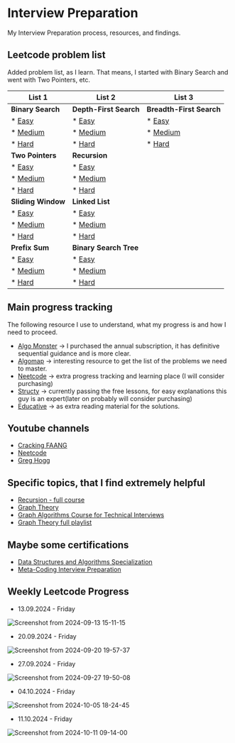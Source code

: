 # Interview Preparation

My Interview Preparation process, resources, and findings.

## Leetcode problem list

Added problem list, as I learn. That means, I started with Binary Search and went with Two Pointers, etc.

| List 1                                                                          | List 2                                                                              | List 3                   |
| ------------------------------------------------------------------------------- | ----------------------------------------------------------------------------------- | ------------------------ |
| **Binary Search**                                                               | **Depth-First Search**                                                              | **Breadth-First Search** |
| * [Easy](https://leetcode.com/problem-list/binary-search/?difficulty=EASY)      | * [Easy](https://leetcode.com/problem-list/depth-first-search/?difficulty=EASY)     | * [Easy](https://leetcode.com/problem-list/breadth-first-search/?difficulty=EASY)                                                                |
| * [Medium](https://leetcode.com/problem-list/binary-search/?difficulty=MEDIUM)  | * [Medium](https://leetcode.com/problem-list/depth-first-search/?difficulty=MEDIUM) | * [Medium](https://leetcode.com/problem-list/breadth-first-search/?difficulty=MEDIUM)                                                                |                         |
| * [Hard](https://leetcode.com/problem-list/binary-search/?difficulty=HARD)      | * [Hard](https://leetcode.com/problem-list/depth-first-search/?difficulty=HARD)     | * [Hard](https://leetcode.com/problem-list/breadth-first-search/?difficulty=Hard)                                                                |                        |
| **Two Pointers**                                                                | **Recursion**                                                                       |                          |
| * [Easy](https://leetcode.com/problem-list/two-pointers/?difficulty=EASY)       | * [Easy](https://leetcode.com/problem-list/recursion/?difficulty=EASY)              |                          |
| * [Medium](https://leetcode.com/problem-list/two-pointers/?difficulty=MEDIUM)   | * [Medium](https://leetcode.com/problem-list/recursion/?difficulty=MEDIUM)          |                          |
| * [Hard](https://leetcode.com/problem-list/two-pointers/?difficulty=HARD)       | * [Hard](https://leetcode.com/problem-list/recursion/?difficulty=HARD)              |                          |
| **Sliding Window**                                                              | **Linked List**                                                                     |                          |
| * [Easy](https://leetcode.com/problem-list/sliding-window/?difficulty=EASY)     | * [Easy](https://leetcode.com/problem-list/linked-list/?difficulty=EASY)            |                          |
| * [Medium](https://leetcode.com/problem-list/sliding-window/?difficulty=MEDIUM) | * [Medium](https://leetcode.com/problem-list/linked-list/?difficulty=MEDIUM)        |                          |
| * [Hard](https://leetcode.com/problem-list/sliding-window/?difficulty=HARD)     | * [Hard](https://leetcode.com/problem-list/linked-list/?difficulty=MEDIUM)          |                          |
| **Prefix Sum**                                                                  | **Binary Search Tree**                                                              |                          |
| * [Easy](https://leetcode.com/problem-list/prefix-sum/?difficulty=EASY)         | * [Easy](https://leetcode.com/problem-list/binary-search-tree/?difficulty=EASY)     |                          |
| * [Medium](https://leetcode.com/problem-list/prefix-sum/?difficulty=MEDIUM)     | * [Medium](https://leetcode.com/problem-list/binary-search-tree/?difficulty=MEDIUM) |                          |
| * [Hard](https://leetcode.com/problem-list/prefix-sum/?difficulty=HARD)         | * [Hard](https://leetcode.com/problem-list/binary-search-tree/?difficulty=HARD)     |                          |


## Main progress tracking

The following resource I use to understand, what my progress is and how I need to proceed.

* [Algo Monster](https://algo.monster/) -> I purchased the annual subscription, it has definitive sequential guidance and is more clear.
* [Algomap](https://algomap.io/) -> interesting resource to get the list of the problems we need to master.
* [Neetcode](https://neetcode.io/) -> extra progress tracking and learning place (I will consider purchasing)
* [Structy](https://structy.net/) -> currently passing the free lessons, for easy explanations this guy is an expert(later on probably will consider purchasing)
* [Educative](https://www.educative.io/courses/grokking-coding-interview-patterns-python) -> as extra reading material for the solutions.

## Youtube channels

* [Cracking FAANG](https://www.youtube.com/@crackfaang)
* [Neetcode](https://www.youtube.com/@NeetCode)
* [Greg Hogg](https://www.youtube.com/@GregHogg)

## Specific topics, that I find extremely helpful

* [Recursion - full course](https://www.youtube.com/watch?v=IJDJ0kBx2LM)
* [Graph Theory](https://youtube.com/playlist?list=PLpXOY-RxVRTPPVLBP6-sz6CMWxhtrI-v_&si=Xn3EUW5QTgdk9KFK)
* [Graph Algorithms Course for Technical Interviews](https://www.youtube.com/watch?v=2_Uuixtc5i0)
* [Graph Theory full playlist](https://www.youtube.com/playlist?list=PLDV1Zeh2NRsDGO4--qE8yH72HFL1Km93P)


## Maybe some certifications

* [Data Structures and Algorithms Specialization](https://www.coursera.org/specializations/data-structures-algorithms)
* [Meta-Coding Interview Preparation](https://www.coursera.org/learn/coding-interview-preparation)

## Weekly Leetcode Progress

* 13.09.2024 - Friday

![Screenshot from 2024-09-13 15-11-15](https://github.com/user-attachments/assets/4c5eec89-cb73-4cd9-a067-c2a4bdc92f06)

* 20.09.2024 - Friday

![Screenshot from 2024-09-20 19-57-37](https://github.com/user-attachments/assets/761469b9-83fc-4b37-970d-2a10d4fb74db)

* 27.09.2024 - Friday

![Screenshot from 2024-09-27 19-50-08](https://github.com/user-attachments/assets/87835541-1351-441c-a94e-35791ebe461b)

* 04.10.2024 - Friday
  
![Screenshot from 2024-10-05 18-24-45](https://github.com/user-attachments/assets/2cfa9653-ab68-4dbe-be06-bacbc56b64ef)

* 11.10.2024 - Friday

![Screenshot from 2024-10-11 09-14-00](https://github.com/user-attachments/assets/aceb5083-6335-4945-a111-060f347a8e13)




